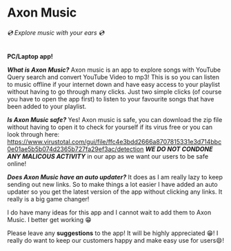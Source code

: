 # Axon Music 
###### 💿 Explore music with your ears 💿 

**PC/Laptop app!**

***What is Axon Music?***
Axon music is an app to explore songs with YouTube Query search and convert YouTube Video to mp3!
This is so you can listen to music offline if your internet down and have easy access to your playlist without having to go through many clicks. Just two simple clicks (of course you have to open the app first) to listen to your favourite songs that have been added to your playlist.

***Is Axon Music safe?***
Yes! Axon music is safe, you can download the zip file without having to open it to check for yourself if its virus free or you can look through here: https://www.virustotal.com/gui/file/ffc4e3bdd2666a8707815331e3d714bbc0e01ae5b5b074d2365b727fa29ef3ac/detection
***WE DO NOT CONDONE ANY MALICOUS ACTIVITY*** in our app as we want our users to be safe online!

***Does Axon Music have an auto updater?***
It does as I am really lazy to keep sending out new links. So to make things a lot easier I have added an auto updater so you get the latest version of the app without clicking any links. It really is a big game changer! 



I do have many ideas for this app and I cannot wait to add them to Axon Music. I better get working 😁

Please leave any **suggestions** to the app! It will be highly appreciated 😁!
I really do want to keep our customers happy and make easy use for users😄!

